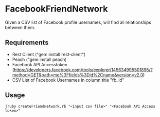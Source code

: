 FacebookFriendNetwork
=====================

Given a CSV list of Facebook profile usernames, will find all relationships between them.

Requirements
------------

- Rest Client ("gem install rest-client")
- Peach ("gem install peach)
- Facebook API Accesstoken (https://developers.facebook.com/tools/explorer/145634995501895/?method=GET&path=me%3Ffields%3Did%2Cname&version=v2.0)
- CSV List of Facebook Usernames in column title "fb_id"

Usage
-----

```
jruby createFriendNetwork.rb "<input csv file>" "<Facebook API Access token>"
```